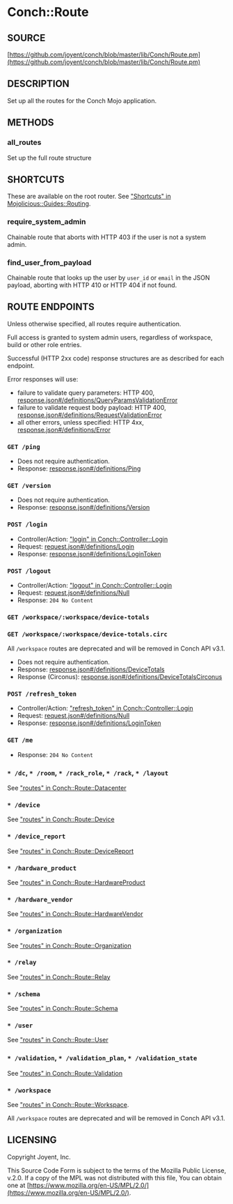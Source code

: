 # Conch::Route

## SOURCE

[https://github.com/joyent/conch/blob/master/lib/Conch/Route.pm](https://github.com/joyent/conch/blob/master/lib/Conch/Route.pm)

## DESCRIPTION

Set up all the routes for the Conch Mojo application.

## METHODS

### all\_routes

Set up the full route structure

## SHORTCUTS

These are available on the root router. See ["Shortcuts" in Mojolicious::Guides::Routing](https://metacpan.org/pod/Mojolicious%3A%3AGuides%3A%3ARouting#shortcuts).

### require\_system\_admin

Chainable route that aborts with HTTP 403 if the user is not a system admin.

### find\_user\_from\_payload

Chainable route that looks up the user by `user_id` or `email` in the JSON payload,
aborting with HTTP 410 or HTTP 404 if not found.

## ROUTE ENDPOINTS

Unless otherwise specified, all routes require authentication.

Full access is granted to system admin users, regardless of workspace, build or other role
entries.

Successful (HTTP 2xx code) response structures are as described for each endpoint.

Error responses will use:

- failure to validate query parameters: HTTP 400, [response.json#/definitions/QueryParamsValidationError](../json-schema/response.json#/definitions/QueryParamsValidationError)
- failure to validate request body payload: HTTP 400, [response.json#/definitions/RequestValidationError](../json-schema/response.json#/definitions/RequestValidationError)
- all other errors, unless specified: HTTP 4xx, [response.json#/definitions/Error](../json-schema/response.json#/definitions/Error)

### `GET /ping`

- Does not require authentication.
- Response: [response.json#/definitions/Ping](../json-schema/response.json#/definitions/Ping)

### `GET /version`

- Does not require authentication.
- Response: [response.json#/definitions/Version](../json-schema/response.json#/definitions/Version)

### `POST /login`

- Controller/Action: ["login" in Conch::Controller::Login](../modules/Conch%3A%3AController%3A%3ALogin#login)
- Request: [request.json#/definitions/Login](../json-schema/request.json#/definitions/Login)
- Response: [response.json#/definitions/LoginToken](../json-schema/response.json#/definitions/LoginToken)

### `POST /logout`

- Controller/Action: ["logout" in Conch::Controller::Login](../modules/Conch%3A%3AController%3A%3ALogin#logout)
- Request: [request.json#/definitions/Null](../json-schema/request.json#/definitions/Null)
- Response: `204 No Content`

### `GET /workspace/:workspace/device-totals`

### `GET /workspace/:workspace/device-totals.circ`

All `/workspace` routes are deprecated and will be removed in Conch API v3.1.

- Does not require authentication.
- Response: [response.json#/definitions/DeviceTotals](../json-schema/response.json#/definitions/DeviceTotals)
- Response (Circonus): [response.json#/definitions/DeviceTotalsCirconus](../json-schema/response.json#/definitions/DeviceTotalsCirconus)

### `POST /refresh_token`

- Controller/Action: ["refresh\_token" in Conch::Controller::Login](../modules/Conch%3A%3AController%3A%3ALogin#refresh_token)
- Request: [request.json#/definitions/Null](../json-schema/request.json#/definitions/Null)
- Response: [response.json#/definitions/LoginToken](../json-schema/response.json#/definitions/LoginToken)

### `GET /me`

- Response: `204 No Content`

### `* /dc`, `* /room`, `* /rack_role`, `* /rack`, `* /layout`

See ["routes" in Conch::Route::Datacenter](../modules/Conch%3A%3ARoute%3A%3ADatacenter#routes)

### `* /device`

See ["routes" in Conch::Route::Device](../modules/Conch%3A%3ARoute%3A%3ADevice#routes)

### `* /device_report`

See ["routes" in Conch::Route::DeviceReport](../modules/Conch%3A%3ARoute%3A%3ADeviceReport#routes)

### `* /hardware_product`

See ["routes" in Conch::Route::HardwareProduct](../modules/Conch%3A%3ARoute%3A%3AHardwareProduct#routes)

### `* /hardware_vendor`

See ["routes" in Conch::Route::HardwareVendor](../modules/Conch%3A%3ARoute%3A%3AHardwareVendor#routes)

### `* /organization`

See ["routes" in Conch::Route::Organization](../modules/Conch%3A%3ARoute%3A%3AOrganization#routes)

### `* /relay`

See ["routes" in Conch::Route::Relay](../modules/Conch%3A%3ARoute%3A%3ARelay#routes)

### `* /schema`

See ["routes" in Conch::Route::Schema](../modules/Conch%3A%3ARoute%3A%3ASchema#routes)

### `* /user`

See ["routes" in Conch::Route::User](../modules/Conch%3A%3ARoute%3A%3AUser#routes)

### `* /validation`, `* /validation_plan`, `* /validation_state`

See ["routes" in Conch::Route::Validation](../modules/Conch%3A%3ARoute%3A%3AValidation#routes)

### `* /workspace`

See ["routes" in Conch::Route::Workspace](../modules/Conch%3A%3ARoute%3A%3AWorkspace#routes).

All `/workspace` routes are deprecated and will be removed in Conch API v3.1.

## LICENSING

Copyright Joyent, Inc.

This Source Code Form is subject to the terms of the Mozilla Public License,
v.2.0. If a copy of the MPL was not distributed with this file, You can obtain
one at [https://www.mozilla.org/en-US/MPL/2.0/](https://www.mozilla.org/en-US/MPL/2.0/).
